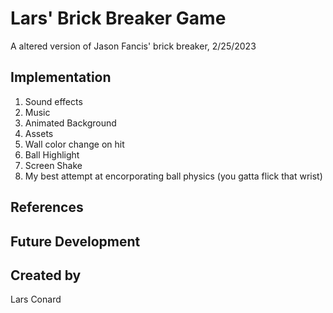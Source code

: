 # Lars' Brick Breaker Game

A altered version of Jason Fancis' brick breaker, 2/25/2023

## Implementation
<ol>
  <li>Sound effects</li>
  <li>Music</li>
  <li>Animated Background</li>
<li>Assets</li>
<li>Wall color change on hit</li>
<li>Ball Highlight</li>
<li>Screen Shake</li>
<li>My best attempt at encorporating ball physics (you gatta flick that wrist)</li>
 </ol>

## References


## Future Development


## Created by
Lars Conard
